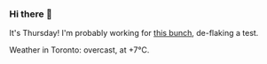 ### Hi there :wave:

It's Thursday! I'm probably working for [this bunch](https://github.com/kohofinancial), de-flaking a test.

Weather in Toronto: overcast, at +7°C.
